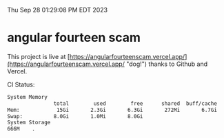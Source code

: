 Thu Sep 28 01:29:08 PM EDT 2023

# angular fourteen scam


This project is live at [https://angularfourteenscam.vercel.app/](https://angularfourteenscam.vercel.app/ "dog!") thanks to Github and Vercel.

CI Status: 

```bash
System Memory
               total        used        free      shared  buff/cache   available
Mem:            15Gi       2.3Gi       6.3Gi       272Mi       6.7Gi        12Gi
Swap:          8.0Gi       1.0Mi       8.0Gi
System Storage
666M	.
```
